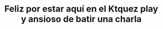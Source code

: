 ---
view: page
title: Feliz por estar aquí en el Ktquez play y ansioso de batir una charla
description: Entre en contacto con el Ktquez play sobre eventos, alianzas, dudas del blog y cursos, contacto con nuestro equipo, entre otros.
excerpt: Entre en contacto con nosotros sobre eventos, alianzas, dudas del blog y cursos, contacto con nuestro equipo, entre otros.
---